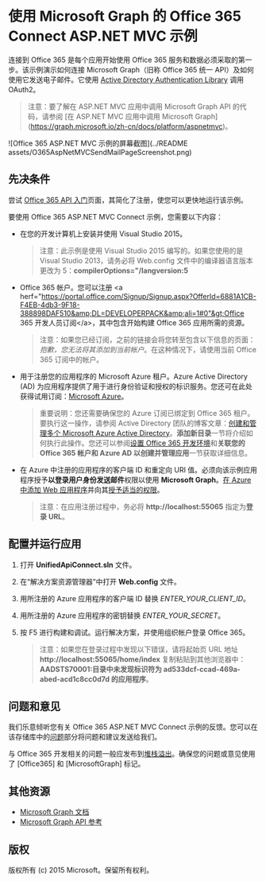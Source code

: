 # 使用 Microsoft Graph 的 Office 365 Connect ASP.NET MVC 示例

连接到 Office 365 是每个应用开始使用 Office 365 服务和数据必须采取的第一步。该示例演示如何连接 Microsoft Graph（旧称 Office 365 统一 API）及如何使用它发送电子邮件。它使用 [Active Directory Authentication Library](https://msdn.microsoft.com/zh-cn/library/azure/jj573266.aspx) 调用 OAuth2。

> 注意：要了解在 ASP.NET MVC 应用中调用 Microsoft Graph API 的代码，请参阅 [在 ASP.NET MVC 应用中调用 Microsoft Graph] (https://graph.microsoft.io/zh-cn/docs/platform/aspnetmvc)。

![Office 365 ASP.NET MVC 示例的屏幕截图](../README assets/O365AspNetMVCSendMailPageScreenshot.png)

## 先决条件

尝试 [Office 365 API 入门](http://dev.office.com/getting-started/office365apis?platform=option-dotnet#setup)页面，其简化了注册，使您可以更快地运行该示例。

要使用 Office 365 ASP.NET MVC Connect 示例，您需要以下内容：
* 在您的开发计算机上安装并使用 Visual Studio 2015。 

     > 注意：此示例是使用 Visual Studio 2015 编写的。如果您使用的是 Visual Studio 2013，请务必将 Web.config 文件中的编译器语言版本更改为 5：**compilerOptions="/langversion:5**
* Office 365 帐户。您可以注册 &lt;a herf="https://portal.office.com/Signup/Signup.aspx?OfferId=6881A1CB-F4EB-4db3-9F18-388898DAF510&amp;DL=DEVELOPERPACK&amp;ali=1#0"&gt;Office 365 开发人员订阅&lt;/a&gt;，其中包含开始构建 Office 365 应用所需的资源。

     > 注意：如果您已经订阅，之前的链接会将您转至包含以下信息的页面：*抱歉，您无法将其添加到当前帐户*。在这种情况下，请使用当前 Office 365 订阅中的帐户。
* 用于注册您的应用程序的 Microsoft Azure 租户。Azure Active Directory (AD) 为应用程序提供了用于进行身份验证和授权的标识服务。您还可在此处获得试用订阅：[Microsoft Azure](https://account.windowsazure.com/SignUp)。

     > 重要说明：您还需要确保您的 Azure 订阅已绑定到 Office 365 租户。要执行这一操作，请参阅 Active Directory 团队的博客文章：[创建和管理多个 Microsoft Azure Active Directory](http://blogs.technet.com/b/ad/archive/2013/11/08/creating-and-managing-multiple-windows-azure-active-directories.aspx)。**添加新目录**一节将介绍如何执行此操作。您还可以参阅[设置 Office 365 开发环境](https://msdn.microsoft.com/office/office365/howto/setup-development-environment#bk_CreateAzureSubscription)和**关联您的 Office 365 帐户和 Azure AD 以创建并管理应用**一节获取详细信息。
* 在 Azure 中注册的应用程序的客户端 ID 和重定向 URI 值。必须向该示例应用程序授予**以登录用户身份发送邮件**权限以使用 **Microsoft Graph**。[在 Azure 中添加 Web 应用程序](https://msdn.microsoft.com/office/office365/HowTo/add-common-consent-manually#bk_RegisterWebApp)并向其[授予适当的权限](https://github.com/OfficeDev/O365-AspNetMVC-Microsoft-Graph-Connect/wiki/Grant-permissions-to-the-Connect-application-in-Azure)。

     > 注意：在应用注册过程中，务必将 **http://localhost:55065** 指定为**登录 URL**。  

## 配置并运行应用
1. 打开 **UnifiedApiConnect.sln** 文件。 
2. 在“解决方案资源管理器”中打开 **Web.config** 文件。 
3. 用所注册的 Azure 应用程序的客户端 ID 替换 *ENTER_YOUR_CLIENT_ID*。
4. 用所注册的 Azure 应用程序的密钥替换 *ENTER_YOUR_SECRET*。
3. 按 F5 进行构建和调试。运行解决方案，并使用组织帐户登录 Office 365。

     > 注意：如果您在登录过程中发现以下错误，请将起始页 URL 地址 **http://localhost:55065/home/index** 复制粘贴到其他浏览器中：**AADSTS70001:目录中未发现标识符为 ad533dcf-ccad-469a-abed-acd1c8cc0d7d 的应用程序**。

## 问题和意见

我们乐意倾听您有关 Office 365 ASP.NET MVC Connect 示例的反馈。您可以在该存储库中的[问题](https://github.com/OfficeDev/O365-AspNetMVC-Microsoft-Graph-Connect/issues)部分将问题和建议发送给我们。

与 Office 365 开发相关的问题一般应发布到[堆栈溢出](http://stackoverflow.com/questions/tagged/Office365+API)。确保您的问题或意见使用了 [Office365] 和 [MicrosoftGraph] 标记。
  
## 其他资源

* [Microsoft Graph 文档](http://graph.microsoft.io)
* [Microsoft Graph API 参考](http://graph.microsoft.io/docs/api-reference/v1.0)


## 版权
版权所有 (c) 2015 Microsoft。保留所有权利。


